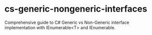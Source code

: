 # cs-generic-nongeneric-interfaces
Comprehensive guide to C# Generic vs Non-Generic interface implementation with IEnumerable&lt;T> and IEnumerable. 

